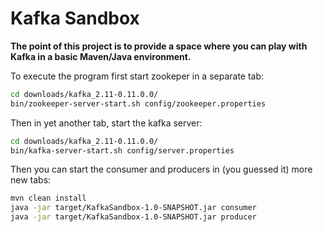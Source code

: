 # Kafka Sandbox

__The point of this project is to provide a space where you can play with Kafka in a basic Maven/Java environment.__

To execute the program first start zookeper in a separate tab:

```bash
cd downloads/kafka_2.11-0.11.0.0/
bin/zookeeper-server-start.sh config/zookeeper.properties
```

Then in yet another tab, start the kafka server:

```bash
cd downloads/kafka_2.11-0.11.0.0/
bin/kafka-server-start.sh config/server.properties
```

Then you can start the consumer and producers in (you guessed it) more new tabs:

```bash
mvn clean install
java -jar target/KafkaSandbox-1.0-SNAPSHOT.jar consumer
java -jar target/KafkaSandbox-1.0-SNAPSHOT.jar producer
```
